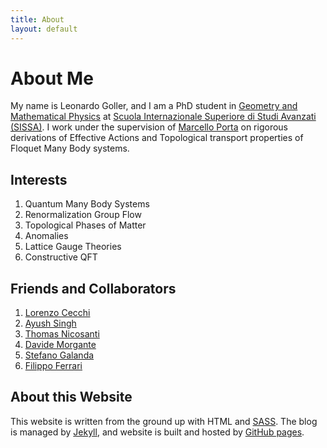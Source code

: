 ```yaml
---
title: About
layout: default
---
```


# About Me

My name is Leonardo Goller, and I am a PhD student in
[Geometry and Mathematical Physics](https://www.math.sissa.it/content/geometry-and-mathematical-physics-0)
at [Scuola Internazionale Superiore di Studi Avanzati
(SISSA)](https://www.sissa.it/). I work under the supervision of [Marcello Porta](https://sites.google.com/view/marcelloporta/home) on rigorous derivations of Effective Actions and Topological transport properties of Floquet Many Body systems.

## Interests

1. Quantum Many Body Systems
2. Renormalization Group Flow
3. Topological Phases of Matter
4. Anomalies
5. Lattice Gauge Theories
6. Constructive QFT

## Friends and Collaborators

1. [Lorenzo Cecchi](https://people.sissa.it/~lcecchi/)
2. [Ayush Singh](https://people.sissa.it/~aysingh/)
4. [Thomas Nicosanti](https://thomasnicosanti.github.io/)
5. [Davide Morgante](https://davidemorgante.github.io/)
6. [Stefano Galanda](https://www.researchgate.net/profile/Stefano-Galanda)
7. [Filippo Ferrari](https://people.epfl.ch/filippo.ferrari)




## About this Website

This website is written from the ground up with HTML and
[SASS](https://sass-lang.com/). The blog is
managed by [Jekyll](https://jekyllrb.com/), and website is built and hosted by
[GitHub pages](https://pages.github.com/).


